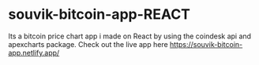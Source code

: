 # souvik-bitcoin-app-REACT
Its a bitcoin price chart app i made on React by using the coindesk api and apexcharts package. Check out the live app here https://souvik-bitcoin-app.netlify.app/
